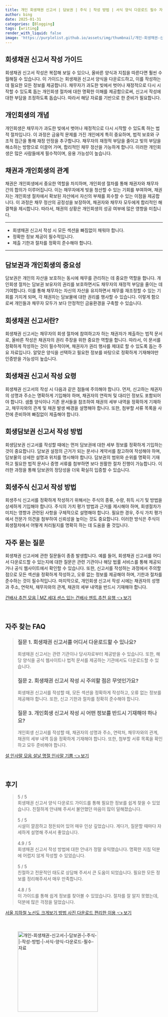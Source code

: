 ```yaml
---
title: 개인 회생채권 신고서 | 담보권 | 주식 | 작성 방법 | 서식 양식 다운로드 필수 자료
author: bing
date: 2025-01-31
categories: [Blogging]
tags: [writing]
render_with_liquid: false
image: 'https://purplelist.github.io/assets/img/thumbnail/개인-회생채권-신고서-|-담보권-|-주식-|-작성-방법-|-서식-양식-다운로드-필수-자료.webp'
---
```



<h2 id='회생채권신고서작성가이드'>회생채권 신고서 작성 가이드</h2>

<p>회생채권 신고서 작성은 복잡해 보일 수 있으나, 올바른 양식과 지침을 따른다면 훨씬 수월해질 수 있습니다. 이 가이드는 회생채권 신고서 양식을 다운로드하고, 이를 작성하는 데 필요한 모든 정보를 제공합니다. 채무자가 과도한 빚에서 벗어나 재정적으로 다시 시작할 수 있도록 돕는 개인회생 절차에 대한 명확한 이해를 제공함으로써, 신고서 작성에 대한 부담을 조정하도록 돕습니다. 따라서 해당 자료를 기반으로 한 준비가 필요합니다.</p>

<h2 id='개인회생이란'>개인회생의 개념</h2>

<p>개인회생은 채무자가 과도한 빚에서 벗어나 재정적으로 다시 시작할 수 있도록 하는 법적 절차입니다. 이 과정은 금융적 문제를 가진 개인에게 특히 중요하며, 법적 보호와 구조적 접근을 통해 재정 안정을 추구합니다. 채무자의 재정적 부담을 줄이고 빚의 부담을 해소하는 방향으로 이끌어 가며, 합리적인 채무 정산을 가능하게 합니다. 이러한 개인회생은 많은 사람들에게 필수적이며, 응용 가능성이 높습니다.</p>

<h2 id='채권과개인회생'>채권과 개인회생의 관계</h2>

<p>채권은 개인회생에서 중요한 역할을 차지하며, 개인회생 절차를 통해 채권자와 채무자 간의 합의가 이루어집니다. 이는 채무자에게 빚을 청산할 수 있는 기회를 부여하며, 채권자는 개인회생 절차에서 확보된 자산에서 자신의 부채를 회수할 수 있는 이점을 제공합니다. 이 과정은 채무 정산의 공정성을 보장하여, 채권자와 채무자 모두에게 합리적인 해결책을 제시합니다. 따라서, 채권의 상황은 개인회생의 성공 여부에 많은 영향을 미칩니다.</p>

<hr />

<ul>
    <li>회생채권 신고서 작성 시 모든 섹션을 빠짐없이 채워야 합니다.</li>
    <li>정확한 정보 제공이 필수적입니다.</li>
    <li>제출 기한과 절차를 정확히 준수해야 합니다.</li>
</ul>

<hr />

<h2 id='담보권과개인회생'>담보권과 개인회생의 중요성</h2>

<p>담보권은 개인의 자산을 보호하는 동시에 채무를 관리하는 데 중요한 역할을 합니다. 개인회생 절차는 담보권 보유자의 권리를 보호하면서도 채무자의 재정적 부담을 줄이는 데 기여합니다. 이를 통해 채무자는 자신의 자산을 유지하면서 채무를 재조정할 수 있는 기회를 가지게 되며, 각 채권자는 담보물에 대한 권리를 행사할 수 있습니다. 이렇게 함으로써 개인들과 채무자 모두가 보다 안정적인 금융환경을 구축할 수 있습니다.</p>

<h2 id='회생채권신고서란'>회생채권 신고서란?</h2>

<p>회생채권 신고서는 채무자의 회생 절차에 참여하고자 하는 채권자가 제출하는 법적 문서로, 올바른 작성은 채권자의 권리 주장을 위한 중요한 역할을 합니다. 따라서, 이 문서를 정확하게 작성하는 것이 필수적이며, 채권자가 권리 행사를 제대로 할 수 있도록 돕는 주요 자료입니다. 알맞은 양식을 선택하고 필요한 정보를 바탕으로 정확하게 기재해야만 인증받을 가능성이 높습니다.</p>

<h2 id='회생채권신고서작성요령'>회생채권 신고서 작성 요령</h2>

<p>회생채권 신고서의 작성 시 다음과 같은 점들에 주의해야 합니다. 먼저, 신고하는 채권자의 성명과 주소는 명확하게 기입해야 하며, 채권자의 연락처 및 대리인 정보도 포함되어야 합니다. 샘플 양식이나 기존 문서들을 참조하여 채권의 세부 내역을 정확하게 기재하고, 채무자와의 관계 및 채권 발생 배경을 설명해야 합니다. 또한, 첨부할 서류 목록을 사전에 준비하여 빠짐없이 제출해야 합니다.</p>

<h2 id='회생담보권신고서작성'>회생담보권 신고서 작성 방법</h2>

<p>회생담보권 신고서를 작성할 때에는 먼저 담보권에 대한 세부 정보를 정확하게 기입하는 것이 중요합니다. 담보권 설정의 근거가 되는 문서나 계약서를 참고하여 작성해야 하며, 담보물의 상세한 설명과 위치를 명시해야 합니다. 담보권의 범위와 순위를 명확히 기재하고 필요한 법적 문서나 증명 서류를 첨부하면 보다 원활한 절차 진행이 가능합니다. 이러한 과정을 통해 담보권의 정당성을 더욱 확실히 입증할 수 있습니다.</p>

<h2 id='회생주식신고서작성'>회생주식 신고서 작성 방법</h2>

<p>회생주식 신고서를 정확하게 작성하기 위해서는 주식의 종류, 수량, 취득 시기 및 방법을 상세하게 기입해야 합니다. 주식의 가치 평가 방법과 근거를 제시해야 하며, 회생절차가 미치는 영향과 관련된 사항을 구체적으로 설명해야 합니다. 필요한 경우, 주식 가치 평가에서 전문가 의견을 첨부하여 신뢰성을 높이는 것도 중요합니다. 이러한 방식은 주식이 회생절차에서 어떻게 처리될지를 명확히 하는 데 도움을 줄 것입니다.</p>

<h2 id='자주묻는질문'>자주 묻는 질문</h2>

<p>회생채권 신고서에 관한 질문들이 종종 발생합니다. 예를 들어, 회생채권 신고서를 어디서 다운로드할 수 있는지에 대한 질문은 관련 기관이나 해당 법률 서비스를 통해 제공되거나 공식 웹사이트에서 확인할 수 있습니다. 또한, 신고서를 작성하는 과정에서 주의할 점으로 모든 섹션을 정확하게 작성하고, 오류 없는 정보를 제공해야 하며, 기한과 절차를 준수하는 것이 필수적입니다. 마지막으로, 개인회생 신고서 작성 시에는 채권자의 성명과 주소, 연락처, 채무자와의 관계, 채권의 세부 내역을 반드시 기재해야 합니다.</p>


<p><a class="click-button" title="건배사 추천 모음 | MZ 세대 센스 있는 건배사 멘트 추천 유행" href="https://purplelist.github.io/posts/%EA%B1%B4%EB%B0%B0%EC%82%AC-%EC%B6%94%EC%B2%9C-%EB%AA%A8%EC%9D%8C-MZ-%EC%84%B8%EB%8C%80-%EC%84%BC%EC%8A%A4-%EC%9E%88%EB%8A%94-%EA%B1%B4%EB%B0%B0%EC%82%AC-%EB%A9%98%ED%8A%B8-%EC%B6%94%EC%B2%9C-%EC%9C%A0%ED%96%89/" rel="dofollow">건배사 추천 모음 | MZ 세대 센스 있는 건배사 멘트 추천 유행 👈 보기</a></p><br>
<h2 id='자주_찾는_FAQ'>자주 찾는 FAQ</h2>
<div itemscope="" itemtype="https://schema.org/FAQPage"> 
<blockquote> 
<div itemscope="" itemprop="mainEntity" itemtype="https://schema.org/Question"> 
<h3 itemprop="name">질문 1. 회생채권 신고서를 어디서 다운로드할 수 있나요?</h3> 
<div itemscope="" itemprop="acceptedAnswer" itemtype="https://schema.org/Answer"> 
<span itemprop="text"> 
<p>회생채권 신고서는 관련 기관이나 당사자로부터 제공받을 수 있습니다. 또한, 해당 양식을 공식 웹사이트나 법적 문서를 제공하는 기관에서도 다운로드할 수 있습니다.</p> 
</span> 
</div> 
</div> 

<div itemscope="" itemprop="mainEntity" itemtype="https://schema.org/Question"> 
<h3 itemprop="name">질문 2. 회생채권 신고서 작성 시 주의할 점은 무엇인가요?</h3> 
<div itemscope="" itemprop="acceptedAnswer" itemtype="https://schema.org/Answer"> 
<span itemprop="text"> 
<p>회생채권 신고서를 작성할 때, 모든 섹션을 정확하게 작성하고, 오류 없는 정보를 제공해야 합니다. 또한, 신고 기한과 절차를 정확히 준수해야 합니다.</p> 
</span> 
</div> 
</div> 

<div itemscope="" itemprop="mainEntity" itemtype="https://schema.org/Question"> 
<h3 itemprop="name">질문 3. 개인회생 신고서 작성 시 어떤 정보를 반드시 기재해야 하나요?</h3> 
<div itemscope="" itemprop="acceptedAnswer" itemtype="https://schema.org/Answer"> 
<span itemprop="text"> 
<p>개인회생 신고서를 작성할 때, 채권자의 성명과 주소, 연락처, 채무자와의 관계, 채권의 세부 내역 등을 정확하게 기재해야 합니다. 또한, 첨부할 서류 목록을 확인하고 모두 준비해야 합니다.</p> 
</span> 
</div> 
</div> 
</blockquote> 
</div>
<p><a class="click-button" title="설 인사말 모음 설날 명절 인사말 기쁨" href="https://purplelist.github.io/posts/%EC%84%A4-%EC%9D%B8%EC%82%AC%EB%A7%90-%EB%AA%A8%EC%9D%8C-%EC%84%A4%EB%82%A0-%EB%AA%85%EC%A0%88-%EC%9D%B8%EC%82%AC%EB%A7%90-%EA%B8%B0%EC%81%A8/" rel="dofollow">설 인사말 모음 설날 명절 인사말 기쁨 👈 보기</a></p><br>
<h2 id='후기'>후기</h2>
<div itemscope itemtype="https://schema.org/Product">
  <blockquote>
  <div itemprop="review" itemscope itemtype="https://schema.org/Review">
      <div itemprop="reviewRating" itemscope itemtype="https://schema.org/Rating"> <span itemprop="ratingValue">5</span> / <span itemprop="bestRating">5</span> </div>
      <span itemprop="reviewBody">회생채권 신고서 양식 다운로드 가이드를 통해 필요한 정보를 쉽게 찾을 수 있었습니다. 친절하게 안내해 주셔서 불안했던 마음이 많이 덜해졌습니다.</span>
  </div>
  <br>
  <div itemprop="review" itemscope itemtype="https://schema.org/Review">
      <div itemprop="reviewRating" itemscope itemtype="https://schema.org/Rating"> <span itemprop="ratingValue">5</span> / <span itemprop="bestRating">5</span> </div>
      <span itemprop="reviewBody">시설이 깔끔하고 정돈되어 있어 매우 인상 깊었습니다. 게다가, 질문할 때마다 자세하게 설명해 주셔서 좋았습니다.</span>
  </div>
  <br>
  <div itemprop="review" itemscope itemtype="https://schema.org/Review">
      <div itemprop="reviewRating" itemscope itemtype="https://schema.org/Rating"> <span itemprop="ratingValue">4.9</span> / <span itemprop="bestRating">5</span> </div>
      <span itemprop="reviewBody">회생채권 신고서 작성 방법에 대한 안내가 정말 유익했습니다. 명확한 지침 덕분에 어렵지 않게 작성할 수 있었습니다.</span>
  </div>
  <br>
  <div itemprop="review" itemscope itemtype="https://schema.org/Review">
      <div itemprop="reviewRating" itemscope itemtype="https://schema.org/Rating"> <span itemprop="ratingValue">5</span> / <span itemprop="bestRating">5</span> </div>
      <span itemprop="reviewBody">친절하고 전문적인 태도로 상담해 주셔서 큰 도움이 되었습니다. 필요한 모든 정보를 정리해주셔서 매우 만족합니다.</span>
  </div>
  <br>
  <div itemprop="review" itemscope itemtype="https://schema.org/Review">
      <div itemprop="reviewRating" itemscope itemtype="https://schema.org/Rating"> <span itemprop="ratingValue">4.8</span> / <span itemprop="bestRating">5</span> </div>
      <span itemprop="reviewBody">이 가이드를 통해 쉽게 정보를 찾아볼 수 있었습니다. 절차를 잘 알지 못했는데, 덕분에 많은 걱정을 덜었습니다.</span>
  </div>
  </blockquote>
</div>
<p><a class="click-button" title="서울 지하철 노선도 크게보기 방법 사진 다운로드 편리한 이용" href="https://purplelist.github.io/posts/%EC%84%9C%EC%9A%B8-%EC%A7%80%ED%95%98%EC%B2%A0-%EB%85%B8%EC%84%A0%EB%8F%84-%ED%81%AC%EA%B2%8C%EB%B3%B4%EA%B8%B0-%EB%B0%A9%EB%B2%95-%EC%82%AC%EC%A7%84-%EB%8B%A4%EC%9A%B4%EB%A1%9C%EB%93%9C-%ED%8E%B8%EB%A6%AC%ED%95%9C-%EC%9D%B4%EC%9A%A9/" rel="dofollow">서울 지하철 노선도 크게보기 방법 사진 다운로드 편리한 이용 👈 보기</a></p><br>
<figure class="image"><img src="https://purplelist.github.io/assets/img/thumbnail/개인-회생채권-신고서-|-담보권-|-주식-|-작성-방법-|-서식-양식-다운로드-필수-자료.webp" alt="개인-회생채권-신고서-|-담보권-|-주식-|-작성-방법-|-서식-양식-다운로드-필수-자료" width="256" height="256"></figure>